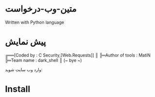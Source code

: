 # متین-وب-درخواست
Written with Python language
# پیش نمایش
╔══[Coded by : C Security,[Web.Requests]]
    ║
    ╠═Author of tools : MatiN
    ╠═Team name : dark_shell
    ║
    (~ bye ~)

 وارد وب سایت شوید:
# Install

